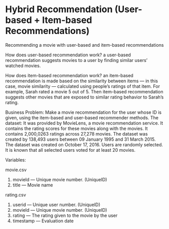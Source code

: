 # Hybrid Recommendation (User-based + Item-based Recommendations)
Recommending a movie with user-based and item-based recommendations 

How does user-based recommendation work? a user-based recommendation suggests movies to a user by finding similar users’ watched movies.

How does item-based recommendation work? an item-based recommendation is made based on the similarity between items — in this case, movie similarity — calculated using people’s ratings of that item. For example, Sarah rated a movie 5 out of 5. Then item-based recommendation suggests other movies that are exposed to similar rating behavior to Sarah’s rating.


Business Problem:
Make a movie recommendation for the user whose ID is given, using the item-based and user-based recommender methods.
The dataset: It was provided by MovieLens, a movie recommendation service. It contains the rating scores for these movies along with the movies. It contains 2,000,0263 ratings across 27,278 movies. The dataset was created by 138,493 users between 09 January 1995 and 31 March 2015. The dataset was created on October 17, 2016. Users are randomly selected. It is known that all selected users voted for at least 20 movies.

Variables:

movie.csv
1. movieId — Unique movie number. (UniqueID)
2. title — Movie name

rating.csv
1. userid — Unique user number. (UniqueID)
2. movieId — Unique movie number. (UniqueID)
3. rating — The rating given to the movie by the user
4. timestamp — Evaluation date
